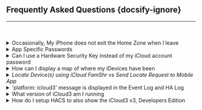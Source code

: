 ## Frequently Asked Questions {docsify-ignore}

<hr><br><br>


<details>
<summary>Occasionally, My iPhone does not exit the Home Zone when I leave</summary>
<p>This question is discussed in <strong>Tracking Issues</strong> chapter. </p>
</details>

<details>
<summary>App Specific Passwords</summary>
<p>App Specific Passwords are not supported by iCloud3. iCloud3 is a program running on a computer, not an app running on an iDevice. It uses web service calls to request the location of the devices in the iCloud&#39;s Family Sharing List. Apps running on iDevices use a different access method that is not available by programs.</p>
</details>

<details>
<summary>Can I use a Hardware Security Key instead of my iCloud account password</summary>
<p>No. iCloud3 (nor Home Assistant) do not support hardware security keys at this time. </p>
<p>An alternative is to use another family member's iCloud account and add your iPhone to their Family Sharing List. Then use that account in iCloud3 as the data source on the <em>Configure Settings > iCloud Account and Mobile App</em> screen..</p>
</details>

<details>
<summary>How can I display a map of where my iDevices have been</summary>
<p>HA provides a Lovelace map card that will show the location track of your iDevices. Refer to the HA Map documentation on setting it up. Add each Person (person.gary) or iDevice (<em>devicetracker.gary_iphone</em>)  you want to track on the Map configuration screen in the Entity field. </p>
</details>

<details>
<summary><i>Locate Device(s) using iCloud FamShr</i> vs <i>Send Locate Request to Mobile App</i> </summary>
<p>Both options will try to locate the iDevice. However:</p>
<ul>
<li><p><em>FamShr Locate</em> - (Preferred) iCloud3 requests the location from iCloud Location Services and gets an immediate response with it&#39;s location. It also gets the location of the other devices in the Family Sharing list. </p>
</li>
<li><p><em>Mobile App Request</em> - iCloud3 sends a message to that iDevice asking for it&#39;s location and then waits for a response. There may be a delay in providing the location if the device is asleep, the Mobile App is not loaded and running or if it is running in the background.</p>
</li>
</ul>
</details>

<details>
<summary>&#39;platform: icloud3&#39; message is displayed in the Event Log and HA Log</summary>
<p>The following message is displayed in the Event Log as a warning message in the HA Log. What does it mean?</p>
<pre><code>iCloud3 is <span class="hljs-keyword">an</span> Integration. Delete <span class="hljs-keyword">the</span> <span class="hljs-string">'platform: icloud3'</span>
configuration parameters <span class="hljs-keyword">in</span> <span class="hljs-keyword">the</span> HA <span class="hljs-string">'configuration.yaml'</span> <span class="hljs-built_in">file</span>.
</code></pre><p>You can delete (or comment out) the iCloud3 parameters in the <em>configuration.yaml</em> file. Once iCloud3 is configured and you are satisfied, delete the parameters from the <em>configuration.yaml</em> file and delete the <em>config-ic3.yaml</em> file.</p>
<p>If you can not find the parameters or the <em>config-ic3.yaml</em> file, keep looking. Be sure to check any sub-directories you might be using with an <em>include</em> statement.</p>
</details>

<details>
<summary>What version of iCloud3 am I running</summary>
<p><strong>HACS Version</strong>

HACS displays information about the version of iCloud3 it has downloaded. HACS keeps that version number in it's database to be able to identify when an update is available.
<img src="../icloud3_v3_docs/images/version-hacs.png">
<p><em>This version may or may not be the version of iCloud3 you are running. The only way to know is to look at iCloud3 itself,</em></p>
<p><strong>Version of iCloud3 that is Running</strong>

The version that is running on your system might not be the actual version of iCloud3 that HACS thinks is installed and running. The only way to know is to verify the version in iCloud3 itself.  The following screens highlight the version number running in red.</p>
<ul>
<li>On the <em>device</em>tracker.[devicename]* attributes for every device being tracked by iCloud3.</li>
<li>In the <em>Event Log</em> when iCloud3 starts at the beginning and end of the startup process.</li>
<li>In the <em>Event Log</em> when you hover a mouse over the Actions list or when you open the Actions list. </li>
<li>In the iCloud3 configuration file <em>config./storage/icloud3</em> (admin rights must be enabled)</li>
<li>In the <em>config/icloud3-0.log</em> log file.</li>
</ul>
<img src="../icloud3_v3_docs/images/version-running.png">
</details>

<details>
<summary>How do I setup HACS to also show the iCloud3 v3, Developers Edition</summary>
<p>The Developers Edition is used to distribute prerelease/beta code for testing before it is released. It is available on HACS as a custom repository. The following describes how to add the custom repository to HACS. </p>
<ol>
<li>Open HACS from the HA sidebar as you normally do.</li>
<li>Select the 3-dots (:) in the upper-right corner, then select *Custom repositories*</li>
<li>Type *gcobb321/icloud3_v3* in the Repository field, select *Integration* in the Category field and then select *Add* </li>
</ol>
<img src="../icloud3_v3_docs/images/version-running.png">
</details>
